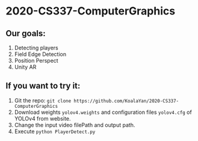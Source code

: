 # 2020-CS337-ComputerGraphics
## Our goals:
1. Detecting players
2. Field Edge Detection
3. Position Perspect
4. Unity AR
## If you want to try it:
1. Git the repo:
   ``git clone https://github.com/KoalaYan/2020-CS337-ComputerGraphics``
2. Download weights ``yolov4.weights`` and configuration files ``yolov4.cfg`` of YOLOv4 from website.
3. Change the input video filePath and output path.
4. Execute ``python PlayerDetect.py``